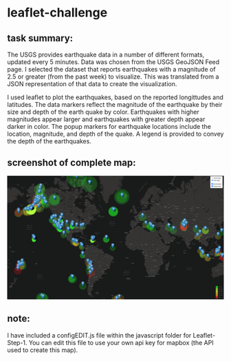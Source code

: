 # leaflet-challenge

## task summary:
The USGS provides earthquake data in a number of different formats, updated every 5 minutes. Data was chosen from the USGS GeoJSON Feed page. I selected the dataset that reports earthquakes with a magnitude of 2.5 or greater (from the past week) to visualize. This was translated from a JSON representation of that data to create the visualization. 

I used leaflet to plot the earthquakes, based on the reported longittudes and latitudes. The data markers reflect the magnitude of the earthquake by their size and depth of the earth quake by color. Earthquakes with higher magnitudes appear larger and earthquakes with greater depth appear darker in color. The popup markers for earthquake locations include the location, magnitude, and depth of the quake. A legend is provided to convey the depth of the earthquakes.

## screenshot of complete map:
![screenshot of map](map.png)

## note:
I have included a configEDIT.js file within the javascript folder for Leaflet-Step-1. You can edit this file to use your own api key for mapbox (the API used to create this map).



